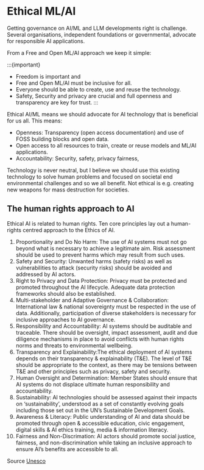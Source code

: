 # Ethical ML/AI

Getting governance on AI/ML and LLM developments right is challenge. Several organisations, independent foundations or governmental, advocate for responsible AI applications.

From a Free and Open ML/AI approach we keep it simple:

:::{important}
* Freedom is important and 
* Free and Open ML/AI must be inclusive for all. 
* Everyone should be able to create, use and reuse the technology.
* Safety, Security and privacy are crucial and full openness and transparency are key for trust.
:::

Ethical AI/ML means we should advocate for AI technology that is beneficial for us all. This means:
* Openness: Transparency (open access documentation) and use of FOSS building blocks and open data.
* Open access to all resources to train, create or reuse models and ML/AI applications.
* Accountability: Security, safety, privacy fairness,

Technology is never neutral, but I believe we should use this existing technology to solve human problems and focused on societal end environmental challenges and so we all benefit. Not ethical is e.g. creating new weapons for mass destruction for societies. 



## The human rights approach to AI

Ethical AI is related to human rights. 
Ten core principles lay out a human-rights centred approach to the Ethics of AI.

1. Proportionality and Do No Harm: The use of AI systems must not go beyond what is necessary to achieve a legitimate aim. Risk assessment should be used to prevent harms which may result from such uses.
2. Safety and Security: Unwanted harms (safety risks) as well as vulnerabilities to attack (security risks) should be avoided and addressed by AI actors.
3. Right to Privacy and Data Protection: Privacy must be protected and promoted throughout the AI lifecycle. Adequate data protection frameworks should also be established.
4. Multi-stakeholder and Adaptive Governance & Collaboration: International law & national sovereignty must be respected in the use of data. Additionally, participation of diverse stakeholders is necessary for inclusive approaches to AI governance.
5. Responsibility and Accountability: AI systems should be auditable and traceable. There should be oversight, impact assessment, audit and due diligence mechanisms in place to avoid conflicts with human rights norms and threats to environmental wellbeing.
6. Transparency and Explainability:The ethical deployment of AI systems depends on their transparency & explainability (T&E). The level of T&E should be appropriate to the context, as there may be tensions between T&E and other principles such as privacy, safety and security.
7. Human Oversight and Determination: Member States should ensure that AI systems do not displace ultimate human responsibility and accountability.
8. Sustainability: AI technologies should be assessed against their impacts on ‘sustainability’, understood as a set of constantly evolving goals including those set out in the UN’s Sustainable Development Goals.
9. Awareness & Literacy: Public understanding of AI and data should be promoted through open & accessible education, civic engagement, digital skills & AI ethics training, media & information literacy.
10. Fairness and Non-Discrimation: AI actors should promote social justice, fairness, and non-discrimination while taking an inclusive approach to ensure AI’s benefits are accessible to all.

Source [Unesco](https://www.unesco.org/en/artificial-intelligence/recommendation-ethics)